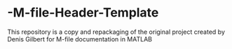 # -M-file-Header-Template
This repository is a copy and repackaging of the original project created by Denis Gilbert for M-file documentation in MATLAB

